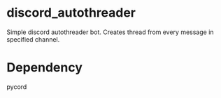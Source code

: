 # discord_autothreader

Simple discord autothreader bot.
Creates thread from every message in specified channel.

# Dependency
pycord
